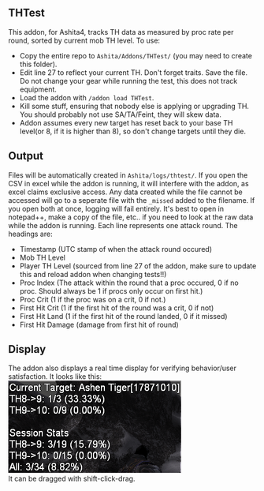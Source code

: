 ## THTest
This addon, for Ashita4, tracks TH data as measured by proc rate per round, sorted by current mob TH level.  To use:<br>
- Copy the entire repo to `Ashita/Addons/THTest/` (you may need to create this folder).
- Edit line 27 to reflect your current TH.  Don't forget traits.  Save the file.  Do not change your gear while running the test, this does not track equipment.
- Load the addon with `/addon load THTest`.
- Kill some stuff, ensuring that nobody else is applying or upgrading TH.  You should probably not use SA/TA/Feint, they will skew data.
- Addon assumes every new target has reset back to your base TH level(or 8, if it is higher than 8), so don't change targets until they die.

## Output
Files will be automatically created in `Ashita/logs/thtest/`.  If you open the CSV in excel while the addon is running, it will interfere with the addon, as excel claims exclusive access.  Any data created while the file cannot be accessed will go to a seperate file with the `_missed` added to the filename.  If you open both at once, logging will fail entirely.  It's best to open in notepad++, make a copy of the file, etc.. if you need to look at the raw data while the addon is running.  Each line represents one attack round.  The headings are:
- Timestamp (UTC stamp of when the attack round occured)
- Mob TH Level
- Player TH Level (sourced from line 27 of the addon, make sure to update this and reload addon when changing tests!!)
- Proc Index (The attack within the round that a proc occured, 0 if no proc.  Should always be 1 if procs only occur on first hit.)
- Proc Crit (1 if the proc was on a crit, 0 if not.)
- First Hit Crit (1 if the first hit of the round was a crit, 0 if not)
- First Hit Land (1 if the first hit of the round landed, 0 if it missed)
- First Hit Damage (damage from first hit of round)


## Display
The addon also displays a real time display for verifying behavior/user satisfaction.  It looks like this:<br>
![Alt text](images/screenshot.png?raw=true "Display")<br>
It can be dragged with shift-click-drag.
